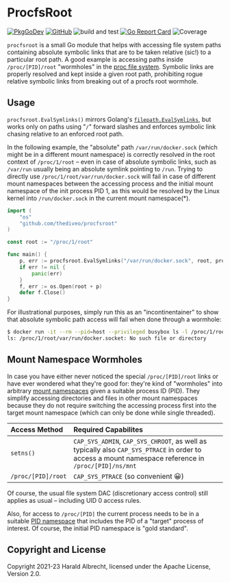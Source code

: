# ProcfsRoot

[![PkgGoDev](https://pkg.go.dev/badge/github.com/thediveo/procfsroot)](https://pkg.go.dev/github.com/thediveo/procfsroot)
[![GitHub](https://img.shields.io/github/license/thediveo/procfsroot)](https://img.shields.io/github/license/thediveo/procfsroot)
![build and test](https://github.com/thediveo/procfsroot/workflows/build%20and%20test/badge.svg?branch=master)
[![Go Report Card](https://goreportcard.com/badge/github.com/thediveo/procfsroot)](https://goreportcard.com/report/github.com/thediveo/procfsroot)
![Coverage](https://img.shields.io/badge/Coverage-96.8%25-brightgreen)

`procfsroot` is a small Go module that helps with accessing file system paths
containing absolute symbolic links that are to be taken relative (sic!) to a
particular root path. A good example is accessing paths inside
`/proc/[PID]/root` "wormholes" in the [proc file
system](https://man7.org/linux/man-pages/man5/proc.5.html). Symbolic links are
properly resolved and kept inside a given root path, prohibiting rogue relative
symbolic links from breaking out of a procfs root wormhole.

## Usage

`procfsroot.EvalSymlinks()` mirrors Golang's
[`filepath.EvalSymlinks`](https://golang.org/pkg/path/filepath/#EvalSymlinks),
but works only on paths using "`/`" forward slashes and enforces symbolic link
chasing relative to an enforced root path.

In the following example, the "absolute" path `/var/run/docker.sock` (which
might be in a different mount namespace) is correctly resolved in the root
context of `/proc/1/root` – even in case of absolute symbolic links, such as
`/var/run` usually being an absolute symlink pointing to `/run`. Trying to
directly use `/proc/1/root/var/run/docker.sock` will fail in case of different
mount namespaces between the accessing process and the initial mount namespace
of the init process PID 1, as this would be resolved by the Linux kernel into
`/run/docker.sock` in the current mount namespace(*).

```go
import (
    "os"
    "github.com/thediveo/procfsroot"
)

const root := "/proc/1/root"

func main() {
    p, err := procfsroot.EvalSymlinks("/var/run/docker.sock", root, procfsroot.EvalFullPath)
    if err != nil {
        panic(err)
    }
    f, err := os.Open(root + p)
    defer f.Close()
}
```

For illustrational purposes, simply run this as an "incontinentainer" to show
that absolute symbolic path access will fail when done through a wormhole:

```bash
$ docker run -it --rm --pid=host --privileged busybox ls -l /proc/1/root/var/run/docker.socket
ls: /proc/1/root/var/run/docker.socket: No such file or directory
```

## Mount Namespace Wormholes

In case you have either never noticed the special `/proc/[PID]/root` links or
have ever wondered what they're good for: they're kind of "wormholes" into
arbitrary [mount
namespaces](https://man7.org/linux/man-pages/man7/mount_namespaces.7.html) given
a suitable process ID (PID). They simplify accessing directories and files in
other mount namespaces because they do not require switching the accessing
process first into the target mount namespace (which can only be done while
single threaded).

| Access Method | Required Capabilites |
| :--- | :--- |
| `setns()` | `CAP_SYS_ADMIN`, `CAP_SYS_CHROOT`, as well as typically also `CAP_SYS_PTRACE` in order to access a mount namespace reference in `/proc/[PID]/ns/mnt`</li></ul> |
| `/proc/[PID]/root` | `CAP_SYS_PTRACE` (so convenient 😀) |

Of course, the usual file system DAC (discretionary access control) still
applies as usual – including UID 0 access rules.

Also, for access to `/proc/[PID]` the current process needs to be in a suitable
[PID namespace](https://man7.org/linux/man-pages/man7/pid_namespaces.7.html)
that includes the PID of a "target" process of interest. Of course, the initial
PID namespace is "gold standard".

## Copyright and License

Copyright 2021-23 Harald Albrecht, licensed under the Apache License, Version 2.0.
